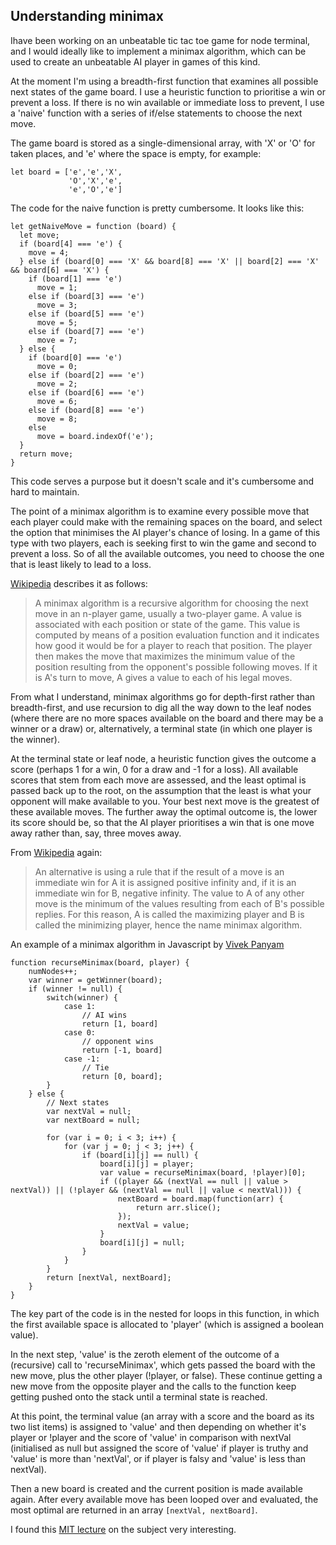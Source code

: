 ## Understanding minimax
Ihave been working on an unbeatable tic tac toe game for node terminal, and I would ideally like to implement a minimax algorithm, which can be used to create an unbeatable AI player in games of this kind.

At the moment I'm using a breadth-first function that examines all possible next states of the game board. I use a heuristic function to prioritise a win or prevent a loss. If there is no win available or immediate loss to prevent, I use a 'naive' function with a series of if/else statements to choose the next move.

The game board is stored as a single-dimensional array, with 'X' or 'O' for taken places, and 'e' where the space is empty, for example:
```
let board = ['e','e','X',
             'O','X','e',
             'e','O','e']
```              

The code for the naive function is pretty cumbersome. It looks like this:
```
let getNaiveMove = function (board) {
  let move;
  if (board[4] === 'e') {
    move = 4;
  } else if (board[0] === 'X' && board[8] === 'X' || board[2] === 'X' && board[6] === 'X') {
    if (board[1] === 'e')
      move = 1;
    else if (board[3] === 'e')
      move = 3;
    else if (board[5] === 'e')
      move = 5;
    else if (board[7] === 'e')
      move = 7;
  } else {
    if (board[0] === 'e')
      move = 0;
    else if (board[2] === 'e')
      move = 2;
    else if (board[6] === 'e')
      move = 6;
    else if (board[8] === 'e')
      move = 8;
    else
      move = board.indexOf('e');
  }
  return move;
}
```
This code serves a purpose but it doesn't scale and it's cumbersome and hard to maintain.

The point of a minimax algorithm is to examine every possible move that each player could make with the remaining spaces on the board, and select the option that minimises the AI player's chance of losing. In a game of this type with two players, each is seeking first to win the game and second to prevent a loss. So of all the available outcomes, you need to choose the one that is least likely to lead to a loss.

[Wikipedia](https://en.wikipedia.org/wiki/Minimax) describes it as follows:
>A minimax algorithm is a recursive algorithm for choosing the next move in an n-player game, usually a two-player game. A value is associated with each position or state of the game. This value is computed by means of a position evaluation function and it indicates how good it would be for a player to reach that position. The player then makes the move that maximizes the minimum value of the position resulting from the opponent's possible following moves. If it is A's turn to move, A gives a value to each of his legal moves.

From what I understand, minimax algorithms go for depth-first rather than breadth-first, and use recursion to dig all the way down to the leaf nodes (where there are no more spaces available on the board and there may be a winner or a draw) or, alternatively, a terminal state (in which one player is the winner).

At the terminal state or leaf node, a heuristic function gives the outcome a score (perhaps 1 for a win, 0 for a draw and -1 for a loss). All available scores that stem from each move are assessed, and the least optimal is passed back up to the root, on the assumption that the least is what your opponent will make available to you. Your best next move is the greatest of these available moves. The further away the optimal outcome is, the lower its score should be, so that the AI player prioritises a win that is one move away rather than, say, three moves away.

From [Wikipedia](https://en.wikipedia.org/wiki/Minimax) again:
>An alternative is using a rule that if the result of a move is an immediate win for A it is assigned positive infinity and, if it is an immediate win for B, negative infinity. The value to A of any other move is the minimum of the values resulting from each of B's possible replies. For this reason, A is called the maximizing player and B is called the minimizing player, hence the name minimax algorithm.

An example of a minimax algorithm in Javascript by [Vivek Panyam](https://blog.vivekpanyam.com/how-to-build-an-ai-that-wins-the-basics-of-minimax-search/)
```
function recurseMinimax(board, player) {
    numNodes++;
    var winner = getWinner(board);
    if (winner != null) {
        switch(winner) {
            case 1:
                // AI wins
                return [1, board]
            case 0:
                // opponent wins
                return [-1, board]
            case -1:
                // Tie
                return [0, board];
        }
    } else {
        // Next states
        var nextVal = null;
        var nextBoard = null;

        for (var i = 0; i < 3; i++) {
            for (var j = 0; j < 3; j++) {
                if (board[i][j] == null) {
                    board[i][j] = player;
                    var value = recurseMinimax(board, !player)[0];
                    if ((player && (nextVal == null || value > nextVal)) || (!player && (nextVal == null || value < nextVal))) {
                        nextBoard = board.map(function(arr) {
                            return arr.slice();
                        });
                        nextVal = value;
                    }
                    board[i][j] = null;
                }
            }
        }
        return [nextVal, nextBoard];
    }
}
```
The key part of the code is in the nested for loops in this function, in which the first available space is allocated to 'player' (which is assigned a boolean value).

In the next step, 'value' is the zeroth element of the outcome of a (recursive) call to 'recurseMinimax', which gets passed the board with the new move, plus the other player (!player, or false). These continue getting a new move from the opposite player and the calls to the function keep getting pushed onto the stack until a terminal state is reached.

At this point, the terminal value (an array with a score and the board as its two list items) is assigned to 'value' and then depending on whether it's player or !player and the score of 'value' in comparison with nextVal (initialised as null but assigned the score of 'value' if player is truthy and 'value' is more than 'nextVal', or if player is falsy and 'value' is less than nextVal).

Then a new board is created and the current position is made available again. After every available move has been looped over and evaluated, the most optimal are returned in an array `[nextVal, nextBoard]`.

I found this [MIT lecture](https://www.youtube.com/watch?v=STjW3eH0Cik) on the subject very interesting.
